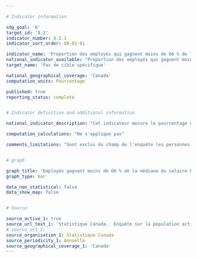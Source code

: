 ```yaml
---

# Indicator information

sdg_goal: '8'
target_id: '8.2'
indicator_number: 8.2.1
indicator_sort_order: 08-02-01

indicator_name: 'Proportion des employés qui gagnent moins de 66 % de la médiane du salaire horaire des employés permanents à temps plein'
national_indicator_available: "Proportion des employés qui gagnent moins de 66 % de la médiane du salaire horaire des employés permanents à temps plein"
target_name: 'Pas de cible spécifique'

national_geographical_coverage: 'Canada'
computation_units: Pourcentage

published: true
reporting_status: complete


# Indicator definition and additional information

national_indicator_description: "Cet indicateur mesure le pourcentage et le nombre des employés qui gagnent moins du deux tiers de la médiane du salaire horaire des employés permanents à temps plein." 

computation_calculations: "Ne s'applique pas"

comments_limitations: "Sont exclus du champ de l'enquête les personnes qui vivent dans les réserves et dans d'autres peuplements autochtones des provinces, les membres à temps plein des Forces armées canadiennes, les pensionnaires d'établissements institutionnels et les ménages situés dans des régions extrêmement éloignées où la densité de population est très faible."


# graph

graph_title: 'Employés gagnant moins de 66 % de la médiane du salaire horaire des employés permanents à temps plein'
graph_type: bar

data_non_statistical: false
data_show_map: false


# Source

source_active_1: true
source_url_text_1: 'Statistique Canada.  Enquête sur la population active. Totalisation personnalisée'
# source_url_1: 
source_organisation_1: Statistique Canada
source_periodicity_1: Annuelle
source_geographical_coverage_1: 'Canada'
---
```

